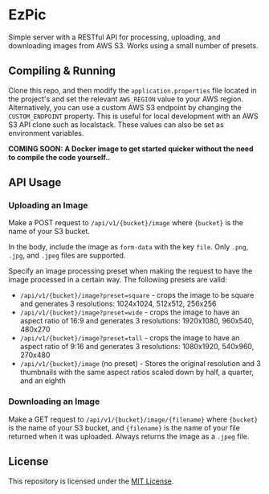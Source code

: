 # EzPic
Simple server with a RESTful API for processing, uploading, and downloading images from AWS S3. Works using a small number of presets.

## Compiling & Running

Clone this repo, and then modify the `application.properties` file located in the project's and set the relevant `AWS_REGION` value to your AWS region. 
Alternatively, you can use a custom AWS S3 endpoint by changing the `CUSTOM_ENDPOINT` property. This is useful for local development with an AWS S3 API clone such as localstack.
These values can also be set as environment variables.

**COMING SOON: A Docker image to get started quicker without the need to compile the code yourself..**

## API Usage

### Uploading an Image

Make a POST request to `/api/v1/{bucket}/image` where `{bucket}` is the name of your S3 bucket. 

In the body, include the image as `form-data` with the key `file`. Only `.png`, `.jpg`, and `.jpeg` files are supported.

Specify an image processing preset when making the request to have the image processed in a certain way. The following presets are valid:

* `/api/v1/{bucket}/image?preset=square` - crops the image to be square and generates 3 resolutions: 1024x1024, 512x512, 256x256
* `/api/v1/{bucket}/image?preset=wide` - crops the image to have an aspect ratio of 16:9 and generates 3 resolutions: 1920x1080, 960x540, 480x270
* `/api/v1/{bucket}/image?preset=tall` - crops the image to have an aspect ratio of 9:16 and generates 3 resolutions: 1080x1920, 540x960, 270x480
* `/api/v1/{bucket}/image` (no preset) - Stores the original resolution and 3 thumbnails with the same aspect ratios scaled down by half, a quarter, and an eighth

### Downloading an Image

Make a GET request to `/api/v1/{bucket}/image/{filename}` where `{bucket}` is the name of your S3 bucket, and `{filename}` is the name of your file returned when it was uploaded.
Always returns the image as a `.jpeg` file.

## License
This repository is licensed under the [MIT License](/LICENSE).
